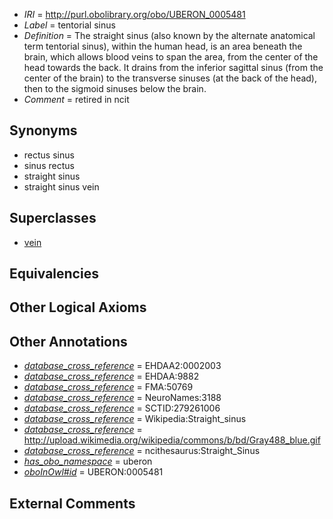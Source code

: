  * *IRI* = http://purl.obolibrary.org/obo/UBERON_0005481
 * *Label* = tentorial sinus
 * *Definition* = The straight sinus (also known by the alternate anatomical term tentorial sinus), within the human head, is an area beneath the brain, which allows blood veins to span the area, from the center of the head towards the back. It drains from the inferior sagittal sinus (from the center of the brain) to the transverse sinuses (at the back of the head), then to the sigmoid sinuses below the brain.
 * *Comment* = retired in ncit

## Synonyms

 * rectus sinus
 * sinus rectus
 * straight sinus
 * straight sinus vein

## Superclasses

 * [vein](../../UBERON/38/UBERON_0001638.md)

## Equivalencies


## Other Logical Axioms


## Other Annotations

 * *[database_cross_reference](../../ef/oboInOwl#hasDbXref.md)* = EHDAA2:0002003
 * *[database_cross_reference](../../ef/oboInOwl#hasDbXref.md)* = EHDAA:9882
 * *[database_cross_reference](../../ef/oboInOwl#hasDbXref.md)* = FMA:50769
 * *[database_cross_reference](../../ef/oboInOwl#hasDbXref.md)* = NeuroNames:3188
 * *[database_cross_reference](../../ef/oboInOwl#hasDbXref.md)* = SCTID:279261006
 * *[database_cross_reference](../../ef/oboInOwl#hasDbXref.md)* = Wikipedia:Straight_sinus
 * *[database_cross_reference](../../ef/oboInOwl#hasDbXref.md)* = http://upload.wikimedia.org/wikipedia/commons/b/bd/Gray488_blue.gif
 * *[database_cross_reference](../../ef/oboInOwl#hasDbXref.md)* = ncithesaurus:Straight_Sinus
 * *[has_obo_namespace](../../ce/oboInOwl#hasOBONamespace.md)* = uberon
 * *[oboInOwl#id](../../id/oboInOwl#id.md)* = UBERON:0005481

## External Comments

